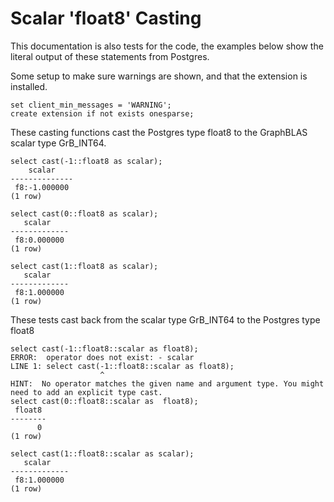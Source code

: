 # Scalar 'float8' Casting

This documentation is also tests for the code, the examples below
show the literal output of these statements from Postgres.

Some setup to make sure warnings are shown, and that the extension
is installed.
``` postgres-console
set client_min_messages = 'WARNING';
create extension if not exists onesparse;
```
These casting functions cast the Postgres type float8 to the
GraphBLAS scalar type GrB_INT64.
``` postgres-console
select cast(-1::float8 as scalar);
    scalar    
--------------
 f8:-1.000000
(1 row)

select cast(0::float8 as scalar);
   scalar    
-------------
 f8:0.000000
(1 row)

select cast(1::float8 as scalar);
   scalar    
-------------
 f8:1.000000
(1 row)

```
These tests cast back from the scalar type GrB_INT64 to the
Postgres type float8
``` postgres-console
select cast(-1::float8::scalar as float8);
ERROR:  operator does not exist: - scalar
LINE 1: select cast(-1::float8::scalar as float8);
                    ^
HINT:  No operator matches the given name and argument type. You might need to add an explicit type cast.
select cast(0::float8::scalar as  float8);
 float8 
--------
      0
(1 row)

select cast(1::float8::scalar as scalar);
   scalar    
-------------
 f8:1.000000
(1 row)

```